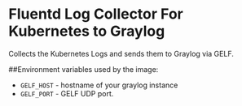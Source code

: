 # Fluentd Log Collector For Kubernetes to Graylog

Collects the Kubernetes Logs and sends them to Graylog via GELF.


##Environment variables used by the image:
- `GELF_HOST` - hostname of your graylog instance
- `GELF_PORT` - GELF UDP port.
